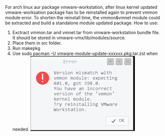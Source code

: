 For arch linux aur package vmware-workstation, after linux kernel updated vmware-worksation package has to be reinstalled  again to prevent vmmon module error.
To shorten the reinstall time, the vmmon&vmnet module could be extracted and build a standalone module updated package.
How to use:
1) Exctract vmmon.tar and vmnet.tar from vmware-workstation bundle file. It should be stored in vmware-vmx/lib/modules/source.
2) Place them in src folder.
3) Run makepkg
4) Use sudo pacman -U vmware-module-update-xxxxxx.pkg.tar.zst when needed.
![image](https://github.com/hk3f/vmware-host-modules-arch/blob/main/doc/693958-20201229130600272-1614611427.png)
